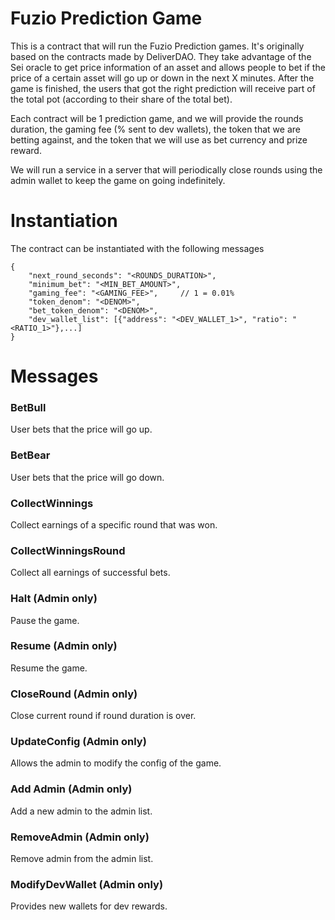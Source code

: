 # Fuzio Prediction Game

This is a contract that will run the Fuzio Prediction games. It's originally based on the contracts made by DeliverDAO. They take advantage of the Sei oracle to get price information of an asset and allows people to bet if the price of a certain asset will go up or down in the next X minutes. After the game is finished, the users that got the right prediction will receive part of the total pot (according to their share of the total bet).

Each contract will be 1 prediction game, and we will provide the rounds duration, the gaming fee (% sent to dev wallets), the token that we are betting against, and the token that we will use as bet currency and prize reward.

We will run a service in a server that will periodically close rounds using the admin wallet to keep the game on going indefinitely.

# Instantiation

The contract can be instantiated with the following messages

```
{
    "next_round_seconds": "<ROUNDS_DURATION>",
    "minimum_bet": "<MIN_BET_AMOUNT>",
    "gaming_fee": "<GAMING_FEE>",     // 1 = 0.01%
    "token_denom": "<DENOM>",
    "bet_token_denom": "<DENOM>",
    "dev_wallet_list": [{"address": "<DEV_WALLET_1>", "ratio": "<RATIO_1>"},...]
}
```

# Messages

### BetBull

User bets that the price will go up.

### BetBear

User bets that the price will go down.

### CollectWinnings

Collect earnings of a specific round that was won.

### CollectWinningsRound

Collect all earnings of successful bets.

### Halt (Admin only)

Pause the game.

### Resume (Admin only)

Resume the game.

### CloseRound (Admin only)

Close current round if round duration is over.

### UpdateConfig (Admin only)

Allows the admin to modify the config of the game.

### Add Admin (Admin only)

Add a new admin to the admin list.

### RemoveAdmin (Admin only)

Remove admin from the admin list.

### ModifyDevWallet (Admin only)

Provides new wallets for dev rewards.